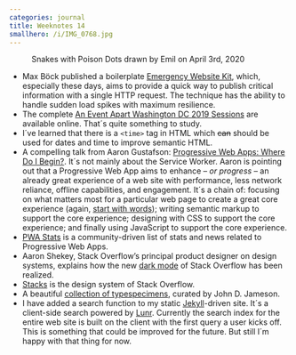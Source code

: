 ```yaml
---
categories: journal
title: Weeknotes 14
smallhero: /i/IMG_0768.jpg
---
```

<figure><figcaption>Snakes with Poison Dots drawn by Emil on April 3rd, 2020</figcaption></figure>

- Max Böck published a boilerplate [Emergency Website Kit](https://mxb.dev/blog/emergency-website-kit/), which, especially these days, aims to provide a quick way to publish critical information with a single HTTP request. The technique has the ability to handle sudden load spikes with maximum resilience.
- The complete [An Event Apart Washington DC 2019 Sessions](https://aneventapart.com/news/post/the-complete-aea-dc-2019-now-online) are available online. That´s quite something to study.
- I´ve learned that there is a <code>&lt;time&gt;</code> tag in HTML which <s>can</s> should be used for dates and time to improve semantic HTML.
- A compelling talk from Aaron Gustafson: [Progressive Web Apps: Where Do I Begin?](https://aneventapart.com/news/post/progressive-web-apps-where-do-i-begin-aea-video). It´s not mainly about the Service Worker. Aaron is pointing out that a Progressive Web App aims to enhance *– or progress –* an already great experience of a web site with performance, less network reliance, offline capabilities, and engagement. It´s a chain of: focusing on what matters most for a particular web page to create a great core experience (again, [start with words](https://justinjackson.ca/words.html)); writing semantic markup to support the core experience; designing with CSS to support the core experience; and finally using JavaScript to support the core experience.
- [PWA Stats](https://www.pwastats.com) is a community-driven list of stats and news related to Progressive Web Apps.
- Aaron Shekey, Stack Overflow’s principal product designer on design systems, explains how the new [dark mode](https://stackoverflow.blog/2020/03/31/building-dark-mode-on-stack-overflow/) of Stack Overflow has been realized.
- [Stacks](https://stackoverflow.design) is the design system of Stack Overflow.
- A beautiful [collection of typespecimens](https://typespecimens.io), curated by John D. Jameson.
- I have added a search function to my static [Jekyll](https://jekyllrb.com)-driven site. It´s a client-side search powered by [Lunr](https://lunrjs.com). Currently the search index for the entire web site is built on the client with the first query a user kicks off. This is something that could be improved for the future. But still I´m happy with that thing for now.


